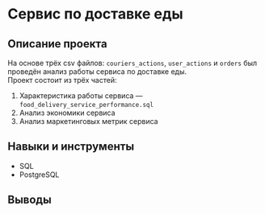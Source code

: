 # Сервис по доставке еды

## Описание проекта
На основе трёх csv файлов: `couriers_actions`, `user_actions` и `orders` был проведён анализ работы сервиса по доставке еды.\
Проект состоит из трёх частей:
1. Характеристика работы сервиса — `food_delivery_service_performance.sql`
2. Анализ экономики сервиса
3. Анализ маркетинговых метрик сервиса

## Навыки и инструменты
* SQL
* PostgreSQL

## Выводы
